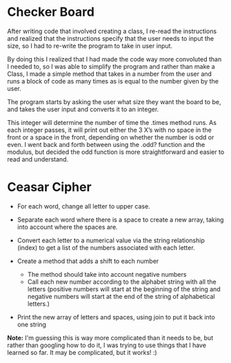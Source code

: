 # Checker Board

After writing code that involved creating a class, I re-read the instructions and realized that the instructions specify that the user needs to input the size, so I had to re-write the program to take in user input.


By doing this I realized that I had made the code way more convoluted than I needed to, so I was able to simplify the program and rather than make a Class, I made a simple method that takes in a number from the user and runs a block of code as many times as is equal to the number given by the user.


The program starts by asking the user what size they want the board to be, and takes the user input and converts it to an integer.


This integer will determine the number of time the .times method runs. As each integer passes, it will print out either the 3 X’s with no space in the front or a space in the front, depending on whether the number is odd or even. I went back and forth between using the .odd? function and the modulus, but decided the odd function is more straightforward and easier to read and understand.

# Ceasar Cipher

- For each word, change all letter to upper case.

- Separate each word where there is a space to create a new array, taking into account where the spaces are.

- Convert each letter to a numerical value via the string relationship (index) to get a list of the numbers associated with each letter.

- Create a method that adds a shift to each number
  - The method should take into account negative numbers
  - Call each new number according to the alphabet string with all the letters (positive numbers will start at the beginning of the string and negative numbers will start at the end of the string of alphabetical letters.)

- Print the new array of letters and spaces, using join to put it back into one string

**Note:** I'm guessing this is way more complicated than it needs to be, but rather than googling how to do it, I was trying to use things that I have learned so far. It may be complicated, but it works! :)

